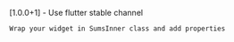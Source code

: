 [1.0.0+1] - Use flutter stable channel

    Wrap your widget in SumsInner class and add properties
     